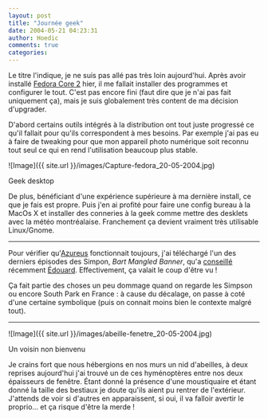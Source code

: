```yaml
---
layout: post
title: "Journée geek"
date: 2004-05-21 04:23:31
author: Hoedic
comments: true
categories: 
---
```



Le titre l'indique, je ne suis pas allé pas très loin aujourd'hui. Après avoir installé [Fedora Core 2](http://fedora.redhat.com/) hier, il me fallait installer des programmes et configurer le tout. C'est pas encore fini (faut dire que je n'ai pas fait uniquement ça), mais je suis globalement très content de ma décision d'upgrader.

D'abord certains outils intégrés à la distribution ont tout juste progressé ce qu'il fallait pour qu'ils correspondent à mes besoins. Par exemple j'ai pas eu à faire de tweaking pour que mon appareil photo numérique soit reconnu tout seul ce qui en rend l'utilisation beaucoup plus stable.

![Image]({{ site.url }}/images/Capture-fedora_20-05-2004.jpg)
<div class="photoattrib">Geek desktop</div>



De plus, bénéficiant d'une expérience supérieure à ma dernière install, ce que je fais est propre. Puis j'en ai profité pour faire une config bureau à la MacOs X et installer des conneries à la geek comme mettre des desklets avec la météo montréalaise. Franchement ça devient vraiment très utilisable Linux/Gnome.

***

Pour vérifier qu'[Azureus](http://azureus.sourceforge.net/) fonctionnait toujours, j'ai téléchargé l'un des derniers épisodes des Simpon, *Bart Mangled Banner*, qu'a [conseillé](http://www.salebete.net/archives/000335.html) récemment [Édouard](http://www.salebete.net/). Effectivement, ça valait le coup d'être vu !

Ça fait partie des choses un peu dommage quand on regarde les Simpson ou encore South Park en France : à cause du décalage, on passe à coté d'une certaine symbolique (puis on connait moins bien le contexte malgré tout).

***

![Image]({{ site.url }}/images/abeille-fenetre_20-05-2004.jpg)
<div class="photoattrib">Un voisin non bienvenu</div>



Je crains fort que nous hébergions en nos murs un nid d'abeilles, à deux reprises aujourd'hui j'ai trouvé un de ces hyménoptères entre nos deux épaisseurs de fenêtre. Étant donné la présence d'une moustiquaire et étant donné la taille des bestiaux je doute qu'ils aient pu rentrer de l'extérieur. J'attends de voir si d'autres en apparaissent, si oui, il va falloir avertir le proprio... et ça risque d'être la merde !